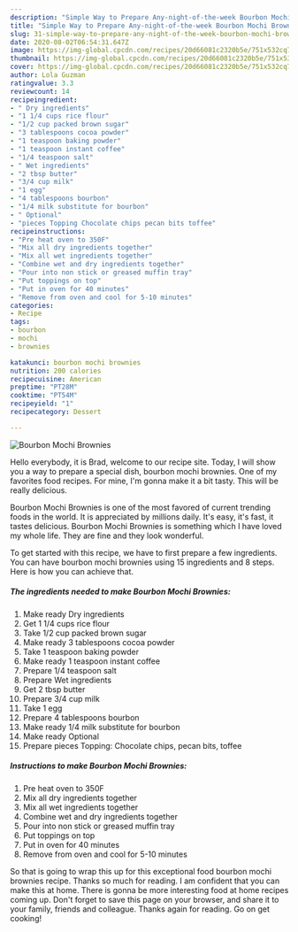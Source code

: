 ```yaml
---
description: "Simple Way to Prepare Any-night-of-the-week Bourbon Mochi Brownies"
title: "Simple Way to Prepare Any-night-of-the-week Bourbon Mochi Brownies"
slug: 31-simple-way-to-prepare-any-night-of-the-week-bourbon-mochi-brownies
date: 2020-08-02T06:54:31.647Z
image: https://img-global.cpcdn.com/recipes/20d66081c2320b5e/751x532cq70/bourbon-mochi-brownies-recipe-main-photo.jpg
thumbnail: https://img-global.cpcdn.com/recipes/20d66081c2320b5e/751x532cq70/bourbon-mochi-brownies-recipe-main-photo.jpg
cover: https://img-global.cpcdn.com/recipes/20d66081c2320b5e/751x532cq70/bourbon-mochi-brownies-recipe-main-photo.jpg
author: Lola Guzman
ratingvalue: 3.3
reviewcount: 14
recipeingredient:
- " Dry ingredients"
- "1 1/4 cups rice flour"
- "1/2 cup packed brown sugar"
- "3 tablespoons cocoa powder"
- "1 teaspoon baking powder"
- "1 teaspoon instant coffee"
- "1/4 teaspoon salt"
- " Wet ingredients"
- "2 tbsp butter"
- "3/4 cup milk"
- "1 egg"
- "4 tablespoons bourbon"
- "1/4 milk substitute for bourbon"
- " Optional"
- "pieces Topping Chocolate chips pecan bits toffee"
recipeinstructions:
- "Pre heat oven to 350F"
- "Mix all dry ingredients together"
- "Mix all wet ingredients together"
- "Combine wet and dry ingredients together"
- "Pour into non stick or greased muffin tray"
- "Put toppings on top"
- "Put in oven for 40 minutes"
- "Remove from oven and cool for 5-10 minutes"
categories:
- Recipe
tags:
- bourbon
- mochi
- brownies

katakunci: bourbon mochi brownies 
nutrition: 200 calories
recipecuisine: American
preptime: "PT28M"
cooktime: "PT54M"
recipeyield: "1"
recipecategory: Dessert

---
```



![Bourbon Mochi Brownies](https://img-global.cpcdn.com/recipes/20d66081c2320b5e/751x532cq70/bourbon-mochi-brownies-recipe-main-photo.jpg)

Hello everybody, it is Brad, welcome to our recipe site. Today, I will show you a way to prepare a special dish, bourbon mochi brownies. One of my favorites food recipes. For mine, I'm gonna make it a bit tasty. This will be really delicious.

Bourbon Mochi Brownies is one of the most favored of current trending foods in the world. It is appreciated by millions daily. It's easy, it's fast, it tastes delicious. Bourbon Mochi Brownies is something which I have loved my whole life. They are fine and they look wonderful.




To get started with this recipe, we have to first prepare a few ingredients. You can have bourbon mochi brownies using 15 ingredients and 8 steps. Here is how you can achieve that.

<!--inarticleads1-->

##### The ingredients needed to make Bourbon Mochi Brownies:

1. Make ready  Dry ingredients
1. Get 1 1/4 cups rice flour
1. Take 1/2 cup packed brown sugar
1. Make ready 3 tablespoons cocoa powder
1. Take 1 teaspoon baking powder
1. Make ready 1 teaspoon instant coffee
1. Prepare 1/4 teaspoon salt
1. Prepare  Wet ingredients
1. Get 2 tbsp butter
1. Prepare 3/4 cup milk
1. Take 1 egg
1. Prepare 4 tablespoons bourbon
1. Make ready 1/4 milk substitute for bourbon
1. Make ready  Optional
1. Prepare pieces Topping: Chocolate chips, pecan bits, toffee




<!--inarticleads2-->

##### Instructions to make Bourbon Mochi Brownies:

1. Pre heat oven to 350F
1. Mix all dry ingredients together
1. Mix all wet ingredients together
1. Combine wet and dry ingredients together
1. Pour into non stick or greased muffin tray
1. Put toppings on top
1. Put in oven for 40 minutes
1. Remove from oven and cool for 5-10 minutes




So that is going to wrap this up for this exceptional food bourbon mochi brownies recipe. Thanks so much for reading. I am confident that you can make this at home. There is gonna be more interesting food at home recipes coming up. Don't forget to save this page on your browser, and share it to your family, friends and colleague. Thanks again for reading. Go on get cooking!
